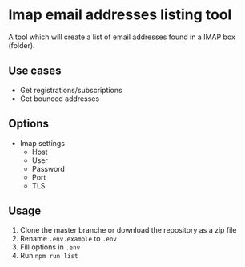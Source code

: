 # Imap email addresses listing tool
A tool which will create a list of email addresses found in a IMAP box (folder). 

## Use cases
- Get registrations/subscriptions
- Get bounced addresses

## Options
- Imap settings
  - Host
  - User
  - Password
  - Port
  - TLS

## Usage
1. Clone the master branche or download the repository as a zip file
2. Rename `.env.example` to `.env`
3. Fill options in `.env`
4. Run `npm run list`
